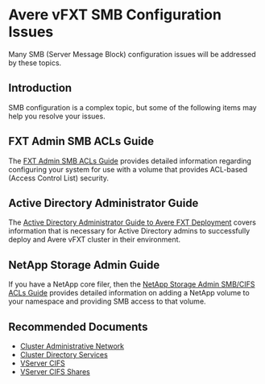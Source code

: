 <properties
    pageTitle="Avere vFXT SMB Issues"
    description="Resolve issues with Avere vFXT SMB Configurations."
    infoBubbleText="Avere vFXT SMB Configuration Issues"
    authors="jbut"
    ms.author="jebutl"
    displayOrder="1"
    articleId="averevfxt-smb"
    diagnosticScenario=""
    selfHelpType="generic"
    supportTopicIds="32609695"
    resourceTags=""
    productPesIds="16506"
    cloudEnvironments="public"
/>

# Avere vFXT SMB Configuration Issues

Many SMB (Server Message Block) configuration issues will be addressed by these topics.

## **Introduction**

SMB configuration is a complex topic, but some of the following items may help you resolve your issues.

## **FXT Admin SMB ACLs Guide**

The [FXT Admin SMB ACLs Guide](https://azure.github.io/Avere/legacy/pdf/avere_fxt_admin_smb_acl_guide-2016.pdf) provides detailed information regarding configuring your system for use with a volume that provides ACL-based (Access Control List) security.

## **Active Directory Administrator Guide**

The [Active Directory Administrator Guide to Avere FXT Deployment](https://azure.github.io/Avere/legacy/pdf/ADAdminCIFSACLsGuide_20140716.pdf) covers information that is necessary for Active Directory admins to successfully deploy and Avere vFXT cluster in their environment.

## **NetApp Storage Admin Guide**

If you have a NetApp core filer, then the [NetApp Storage Admin SMB/CIFS ACLs Guide](https://azure.github.io/Avere/legacy/pdf/avere_netapp_admin_smb_acl_guide-2016.pdf) provides detailed information on adding a NetApp volume to your namespace and providing SMB access to that volume.

## **Recommended Documents**

* [Cluster Administrative Network](https://azure.github.io/Avere/legacy/ops_guide/4_7/html/gui_admin_network.html)
* [Cluster Directory Services](https://azure.github.io/Avere/legacy/ops_guide/4_7/html/gui_directory_services.html)
* [VServer CIFS](https://azure.github.io/Avere/legacy/ops_guide/4_7/html/gui_cifs.html)
* [VServer CIFS Shares](https://azure.github.io/Avere/legacy/ops_guide/4_7/html/gui_cifs_shares.html)
